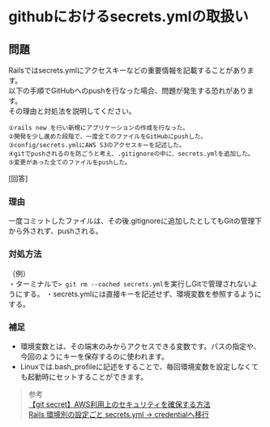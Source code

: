 # githubにおけるsecrets.ymlの取扱い  
## 問題  
Railsではsecrets.ymlにアクセスキーなどの重要情報を記載することがあります。  
以下の手順でGitHubへのpushを行なった場合、問題が発生する恐れがあります。  
その理由と対処法を説明してください。  
```
①rails new を行い新規にアプリケーションの作成を行なった。
②開発を少し進めた段階で、一度全てのファイルをGitHubにpushした。
③config/secrets.ymlにAWS S3のアクセスキーを記述した。
④gitでpushされるのを防ごうと考え、.gitignoreの中に、secrets.ymlを追加した。
⑤変更があった全てのファイルをpushした。
```
[回答]  
### 理由    
一度コミットしたファイルは、その後.gitignoreに追加したとしてもGitの管理下から外されず、pushされる。  

### 対処方法   
（例）  
・ターミナルで```> git rm --cached secrets.yml```を実行しGitで管理されないようにする。
・secrets.ymlには直接キーを記述せず、環境変数を参照するようにする。  

### 補足  
* 環境変数とは、その端末のみからアクセスできる変数です。パスの指定や、今回のようにキーを保存するのに使われます。  
* Linuxでは.bash_profileに記述をすることで、毎回環境変数を設定しなくても起動時にセットすることができます。  

> 参考  
[【git secret】AWS利用上のセキュリティを確保する方法](https://qiita.com/AK4747471/items/f8b5e2e6005d1d22670e)  
[Rails 環境別の設定ごと secrets.yml -> credentialへ移行](https://mugenup-tech.hatenadiary.com/entry/2019/12/20/105932)  
